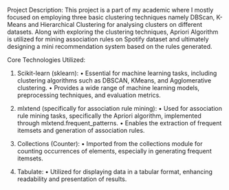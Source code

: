 Project Description: This project is a part of my academic where I mostly focused on employing three basic clustering techniques namely DBScan, K-Means and Hierarchical Clustering for analysing clusters on different datasets. Along with exploring the clustering techniques, Apriori Algorithm is utilized for mining association rules on Spotify dataset and ultimately designing a mini recommendation system based on the rules generated. 

Core Technologies Utilized:

1. Scikit-learn (sklearn):
•	Essential for machine learning tasks, including clustering algorithms such as DBSCAN, KMeans, and Agglomerative clustering.
•	Provides a wide range of machine learning models, preprocessing techniques, and evaluation metrics.

2. mlxtend (specifically for association rule mining):
•	Used for association rule mining tasks, specifically the Apriori algorithm, implemented through mlxtend.frequent_patterns.
•	Enables the extraction of frequent itemsets and generation of association rules.

3. Collections (Counter):
•	Imported from the collections module for counting occurrences of elements, especially in generating frequent itemsets.

4. Tabulate:
•	Utilized for displaying data in a tabular format, enhancing readability and presentation of results.
